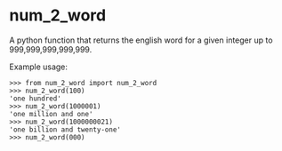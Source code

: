num_2_word
==========

A python function that returns the english word for a given integer up to 999,999,999,999,999.

Example usage:
```
>>> from num_2_word import num_2_word
>>> num_2_word(100)
'one hundred'
>>> num_2_word(1000001)
'one million and one'
>>> num_2_word(1000000021)
'one billion and twenty-one'
>>> num_2_word(000)
```
